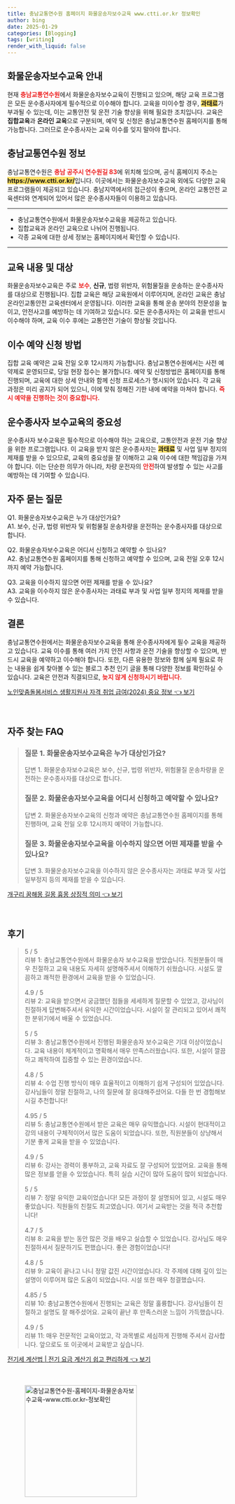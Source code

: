 ```yaml
---
title: 충남교통연수원 홈페이지 화물운송자보수교육 www.ctti.or.kr 정보확인
author: bing
date: 2025-01-29
categories: [Blogging]
tags: [writing]
render_with_liquid: false
---
```



<h2 id='화물운송자보수교육안내'>화물운송자보수교육 안내</h2>

<p>현재 <b><span style="color: #ee2323;">충남교통연수원</span></b>에서 화물운송자보수교육이 진행되고 있으며, 해당 교육 프로그램은 모든 운수종사자에게 필수적으로 이수해야 합니다. 교육을 미이수할 경우, <b><span style="background-color: #ffe066;">과태료</span></b>가 부과될 수 있는데, 이는 교통안전 및 운전 기술 향상을 위해 필요한 조치입니다. 교육은 <b>집합교육</b>과 <b>온라인 교육</b>으로 구분되며, 예약 및 신청은 충남교통연수원 홈페이지를 통해 가능합니다. 그러므로 운수종사자는 교육 이수를 잊지 말아야 합니다.</p>

<h2 id='충남교통연수원정보'>충남교통연수원 정보</h2>

<p>충남교통연수원은 <b><span style="color: #ee2323;">충남 공주시 연수원길 83</span></b>에 위치해 있으며, 공식 홈페이지 주소는 <b><span style="background-color: #ffe066;">https://www.ctti.or.kr/</span></b>입니다. 이곳에서는 화물운송자보수교육 외에도 다양한 교육 프로그램들이 제공되고 있습니다. 충남지역에서의 접근성이 좋으며, 온라인 교통안전 교육센터와 연계되어 있어서 많은 운수종사자들이 이용하고 있습니다.</p>

<hr />

<ul>
    <li>충남교통연수원에서 화물운송자보수교육을 제공하고 있습니다.</li>
    <li>집합교육과 온라인 교육으로 나뉘어 진행됩니다.</li>
    <li>각종 교육에 대한 상세 정보는 홈페이지에서 확인할 수 있습니다.</li>
</ul>

<hr />

<h2 id='교육내용및대상'>교육 내용 및 대상</h2>

<p>화물운송자보수교육은 주로 <b><span style="color: #ee2323;">보수</span></b>, <b>신규</b>, 법령 위반자, 위험물질을 운송하는 운수종사자를 대상으로 진행됩니다. 집합 교육은 해당 교육원에서 이루어지며, 온라인 교육은 충남 온라인교통안전 교육센터에서 운영됩니다. 이러한 교육을 통해 운송 분야의 전문성을 높이고, 안전사고를 예방하는 데 기여하고 있습니다. 모든 운수종사자는 이 교육을 반드시 이수해야 하며, 교육 이수 후에는 교통안전 기술이 향상될 것입니다.</p>

<h2 id='예약신청방법'>이수 예약 신청 방법</h2>

<p>집합 교육 예약은 교육 전일 오후 12시까지 가능합니다. 충남교통연수원에서는 사전 예약제로 운영되므로, 당일 현장 접수는 불가합니다. 예약 및 신청방법은 홈페이지를 통해 진행되며, 교육에 대한 상세 안내와 함께 신청 프로세스가 명시되어 있습니다. 각 교육 과정은 미리 공지가 되어 있으니, 이에 맞춰 정해진 기한 내에 예약을 마쳐야 합니다. <b><span style="color: #ee2323;">즉시 예약을 진행하는 것이 중요합니다.</span></b></p>

<h2 id='교육의중요성'>운수종사자 보수교육의 중요성</h2>

<p>운수종사자 보수교육은 필수적으로 이수해야 하는 교육으로, 교통안전과 운전 기술 향상을 위한 프로그램입니다. 이 교육을 받지 않은 운수종사자는 <b><span style="background-color: #ffe066;">과태료</span></b> 및 사업 일부 정지의 제재를 받을 수 있으므로, 교육의 중요성을 잘 이해하고 교육 이수에 대한 책임감을 가져야 합니다. 이는 단순한 의무가 아니라, 차량 운전자의 <b><span style="color: #ee2323;">안전</span></b>하여 발생할 수 있는 사고를 예방하는 데 기여할 수 있습니다.</p>

<h2 id='자주하는질문'>자주 묻는 질문</h2>

<p>Q1. 화물운송자보수교육은 누가 대상인가요?<br> A1. 보수, 신규, 법령 위반자 및 위험물질 운송차량을 운전하는 운수종사자를 대상으로 합니다.</p>

<p>Q2. 화물운송자보수교육은 어디서 신청하고 예약할 수 있나요?<br> A2. 충남교통연수원 홈페이지를 통해 신청하고 예약할 수 있으며, 교육 전일 오후 12시까지 예약 가능합니다.</p>

<p>Q3. 교육을 이수하지 않으면 어떤 제재를 받을 수 있나요?<br> A3. 교육을 이수하지 않은 운수종사자는 과태료 부과 및 사업 일부 정지의 제재를 받을 수 있습니다.</p>

<h2 id='결론'>결론</h2>

<p>충남교통연수원에서는 화물운송자보수교육을 통해 운수종사자에게 필수 교육을 제공하고 있습니다. 교육 이수를 통해 여러 가지 안전 사항과 운전 기술을 향상할 수 있으며, 반드시 교육을 예약하고 이수해야 합니다. 또한, 다른 유용한 정보와 함께 실제 필요로 하는 내용을 쉽게 찾아볼 수 있는 블로그 추천 인기 글을 통해 다양한 정보를 확인하실 수 있습니다. 교육은 안전과 직결되므로, <b><span style="color: #ee2323;">늦지 않게 신청하시기 바랍니다.</span></b></p>


<p><a class="click-button" title="노인맞춤돌봄서비스 생활지원사 자격 취업 급여(2024) 중요 정보" href="https://adkhouse.github.io/posts/%EB%85%B8%EC%9D%B8%EB%A7%9E%EC%B6%A4%EB%8F%8C%EB%B4%84%EC%84%9C%EB%B9%84%EC%8A%A4-%EC%83%9D%ED%99%9C%EC%A7%80%EC%9B%90%EC%82%AC-%EC%9E%90%EA%B2%A9-%EC%B7%A8%EC%97%85-%EA%B8%89%EC%97%AC(2024)-%EC%A4%91%EC%9A%94-%EC%A0%95%EB%B3%B4/" rel="dofollow">노인맞춤돌봄서비스 생활지원사 자격 취업 급여(2024) 중요 정보 👈 보기</a></p><br>
<h2 id='자주_찾는_FAQ'>자주 찾는 FAQ</h2>
<div itemscope="" itemtype="https://schema.org/FAQPage"> 
<blockquote> 
<div itemscope="" itemprop="mainEntity" itemtype="https://schema.org/Question"> 
<h3 itemprop="name">질문 1. 화물운송자보수교육은 누가 대상인가요?</h3> 
<div itemscope="" itemprop="acceptedAnswer" itemtype="https://schema.org/Answer"> 
<span itemprop="text"> 
<p>답변 1. 화물운송자보수교육은 보수, 신규, 법령 위반자, 위험물질 운송차량을 운전하는 운수종사자를 대상으로 합니다.</p> 
</span> 
</div> 
</div> 

<div itemscope="" itemprop="mainEntity" itemtype="https://schema.org/Question"> 
<h3 itemprop="name">질문 2. 화물운송자보수교육을 어디서 신청하고 예약할 수 있나요?</h3> 
<div itemscope="" itemprop="acceptedAnswer" itemtype="https://schema.org/Answer"> 
<span itemprop="text"> 
<p>답변 2. 화물운송자보수교육의 신청과 예약은 충남교통연수원 홈페이지를 통해 진행하며, 교육 전일 오후 12시까지 예약이 가능합니다.</p> 
</span> 
</div> 
</div> 

<div itemscope="" itemprop="mainEntity" itemtype="https://schema.org/Question"> 
<h3 itemprop="name">질문 3. 화물운송자보수교육을 이수하지 않으면 어떤 제재를 받을 수 있나요?</h3> 
<div itemscope="" itemprop="acceptedAnswer" itemtype="https://schema.org/Answer"> 
<span itemprop="text"> 
<p>답변 3. 화물운송자보수교육을 이수하지 않은 운수종사자는 과태료 부과 및 사업 일부정지 등의 제재를 받을 수 있습니다.</p> 
</span> 
</div> 
</div> 
</blockquote> 
</div>
<p><a class="click-button" title="개구리 꿈해몽 길몽 흉몽 상징적 의미" href="https://adkhouse.github.io/posts/%EA%B0%9C%EA%B5%AC%EB%A6%AC-%EA%BF%88%ED%95%B4%EB%AA%BD-%EA%B8%B8%EB%AA%BD-%ED%9D%89%EB%AA%BD-%EC%83%81%EC%A7%95%EC%A0%81-%EC%9D%98%EB%AF%B8/" rel="dofollow">개구리 꿈해몽 길몽 흉몽 상징적 의미 👈 보기</a></p><br>
<h2 id='후기'>후기</h2>
<div itemscope itemtype="https://schema.org/Product">
  <blockquote>
  <div itemprop="review" itemscope itemtype="https://schema.org/Review">
      <div itemprop="reviewRating" itemscope itemtype="https://schema.org/Rating"> <span itemprop="ratingValue">5</span> / <span itemprop="bestRating">5</span> </div>
      <span itemprop="reviewBody">리뷰 1: 충남교통연수원에서 화물운송자 보수교육을 받았습니다. 직원분들이 매우 친절하고 교육 내용도 자세히 설명해주셔서 이해하기 쉬웠습니다. 시설도 깔끔하고 쾌적한 환경에서 교육을 받을 수 있었습니다.</span>
  </div>
  <br>
  <div itemprop="review" itemscope itemtype="https://schema.org/Review">
      <div itemprop="reviewRating" itemscope itemtype="https://schema.org/Rating"> <span itemprop="ratingValue">4.9</span> / <span itemprop="bestRating">5</span> </div>
      <span itemprop="reviewBody">리뷰 2: 교육을 받으면서 궁금했던 점들을 세세하게 질문할 수 있었고, 강사님이 친절하게 답변해주셔서 유익한 시간이었습니다. 시설이 잘 관리되고 있어서 쾌적한 분위기에서 배울 수 있었습니다.</span>
  </div>
  <br>
  <div itemprop="review" itemscope itemtype="https://schema.org/Review">
      <div itemprop="reviewRating" itemscope itemtype="https://schema.org/Rating"> <span itemprop="ratingValue">5</span> / <span itemprop="bestRating">5</span> </div>
      <span itemprop="reviewBody">리뷰 3: 충남교통연수원에서 진행된 화물운송자 보수교육은 기대 이상이었습니다. 교육 내용이 체계적이고 명확해서 매우 만족스러웠습니다. 또한, 시설이 깔끔하고 쾌적하여 집중할 수 있는 환경이었습니다.</span>
  </div>
  <br>
  <div itemprop="review" itemscope itemtype="https://schema.org/Review">
      <div itemprop="reviewRating" itemscope itemtype="https://schema.org/Rating"> <span itemprop="ratingValue">4.8</span> / <span itemprop="bestRating">5</span> </div>
      <span itemprop="reviewBody">리뷰 4: 수업 진행 방식이 매우 효율적이고 이해하기 쉽게 구성되어 있었습니다. 강사님들이 정말 친절하고, 나의 질문에 잘 응대해주셨어요. 다들 한 번 경험해보시길 추천합니다!</span>
  </div>
  <br>
  <div itemprop="review" itemscope itemtype="https://schema.org/Review">
      <div itemprop="reviewRating" itemscope itemtype="https://schema.org/Rating"> <span itemprop="ratingValue">4.95</span> / <span itemprop="bestRating">5</span> </div>
      <span itemprop="reviewBody">리뷰 5: 충남교통연수원에서 받은 교육은 매우 유익했습니다. 시설이 현대적이고 강의 내용이 구체적이어서 많은 도움이 되었습니다. 또한, 직원분들이 상냥해서 기분 좋게 교육을 받을 수 있었습니다.</span>
  </div>
  <br>
  <div itemprop="review" itemscope itemtype="https://schema.org/Review">
      <div itemprop="reviewRating" itemscope itemtype="https://schema.org/Rating"> <span itemprop="ratingValue">4.9</span> / <span itemprop="bestRating">5</span> </div>
      <span itemprop="reviewBody">리뷰 6: 강사는 경력이 풍부하고, 교육 자료도 잘 구성되어 있었어요. 교육을 통해 많은 정보를 얻을 수 있었습니다. 특히 실습 시간이 많아 도움이 많이 되었습니다.</span>
  </div>
  <br>
  <div itemprop="review" itemscope itemtype="https://schema.org/Review">
      <div itemprop="reviewRating" itemscope itemtype="https://schema.org/Rating"> <span itemprop="ratingValue">5</span> / <span itemprop="bestRating">5</span> </div>
      <span itemprop="reviewBody">리뷰 7: 정말 유익한 교육이었습니다! 모든 과정이 잘 설명되어 있고, 시설도 매우 좋았습니다. 직원들의 친절도 최고였습니다. 여기서 교육받는 것을 적극 추천합니다!</span>
  </div>
  <br>
  <div itemprop="review" itemscope itemtype="https://schema.org/Review">
      <div itemprop="reviewRating" itemscope itemtype="https://schema.org/Rating"> <span itemprop="ratingValue">4.7</span> / <span itemprop="bestRating">5</span> </div>
      <span itemprop="reviewBody">리뷰 8: 교육을 받는 동안 많은 것을 배우고 실습할 수 있었습니다. 강사님도 매우 친절하셔서 질문하기도 편했습니다. 좋은 경험이었습니다!</span>
  </div>
  <br>
  <div itemprop="review" itemscope itemtype="https://schema.org/Review">
      <div itemprop="reviewRating" itemscope itemtype="https://schema.org/Rating"> <span itemprop="ratingValue">4.8</span> / <span itemprop="bestRating">5</span> </div>
      <span itemprop="reviewBody">리뷰 9: 교육이 끝나고 나니 정말 값진 시간이었습니다. 각 주제에 대해 깊이 있는 설명이 이루어져 많은 도움이 되었습니다. 시설 또한 매우 청결했습니다.</span>
  </div>
  <br>
  <div itemprop="review" itemscope itemtype="https://schema.org/Review">
      <div itemprop="reviewRating" itemscope itemtype="https://schema.org/Rating"> <span itemprop="ratingValue">4.85</span> / <span itemprop="bestRating">5</span> </div>
      <span itemprop="reviewBody">리뷰 10: 충남교통연수원에서 진행되는 교육은 정말 훌륭합니다. 강사님들이 친절하고 설명도 잘 해주셨어요. 교육이 끝난 후 만족스러운 느낌이 가득했습니다.</span>
  </div>
  <br>
  <div itemprop="review" itemscope itemtype="https://schema.org/Review">
      <div itemprop="reviewRating" itemscope itemtype="https://schema.org/Rating"> <span itemprop="ratingValue">4.9</span> / <span itemprop="bestRating">5</span> </div>
      <span itemprop="reviewBody">리뷰 11: 매우 전문적인 교육이었고, 각 과목별로 세심하게 진행해 주셔서 감사합니다. 앞으로도 또 이곳에서 교육받고 싶습니다.</span>
  </div>
  </blockquote>
</div>
<p><a class="click-button" title="전기세 계산법 | 전기 요금 계산기 쉽고 편리하게" href="https://adkhouse.github.io/posts/%EC%A0%84%EA%B8%B0%EC%84%B8-%EA%B3%84%EC%82%B0%EB%B2%95-%EC%A0%84%EA%B8%B0-%EC%9A%94%EA%B8%88-%EA%B3%84%EC%82%B0%EA%B8%B0-%EC%89%BD%EA%B3%A0-%ED%8E%B8%EB%A6%AC%ED%95%98%EA%B2%8C/" rel="dofollow">전기세 계산법 | 전기 요금 계산기 쉽고 편리하게 👈 보기</a></p><br>
<figure class="image"><img src="https://adkhouse.github.io/assets/img/thumbnail/충남교통연수원-홈페이지-화물운송자보수교육-www.ctti.or.kr-정보확인.webp" alt="충남교통연수원-홈페이지-화물운송자보수교육-www.ctti.or.kr-정보확인" width="256" height="256"></figure>